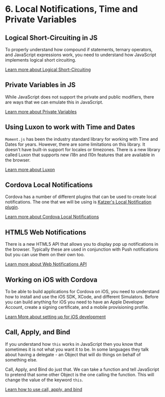 # 6. Local Notifications, Time and Private Variables

## Logical Short-Circuiting in JS

To properly understand how compound if statements, ternary operators, and JavaScript expressions work, you need to understand how JavaScript implements logical short circuiting.

[Learn more about Logical Short-Circuiting](./short-circuit.md)

## Private Variables in JS

While JavaScript does not support the private and public modifiers, there are ways that we can emulate this in JavaScript.

[Learn more about Private Variables](./private-data.md)

## Using Luxon to work with Time and Dates

`Moment.js` has been the industry standard library for working with Time and Dates for years. However, there are some limitations on this library. It doesn't have built-in support for locales or timezones. There is a new library called Luxon that supports new i18n and l10n features that are available in the browser.

[Learn more about Luxon](./luxon.md)

## Cordova Local Notifications

Cordova has a number of different plugins that can be used to create local notifications. The one that we will be using is [Katzer's Local Notification plugin](https://github.com/katzer/cordova-plugin-local-notifications).

[Learn more about Cordova Local Notifications](./local-notify.md)

## HTML5 Web Notifications

There is a new HTML5 API that allows you to display pop up notifications in the browser. Typically these are used in conjunction with Push notifications but you can use them on their own too.

[Learn more about Web Notifications API](./web-notify.md)

## Working on iOS with Cordova

To be able to build applications for Cordova on iOS, you need to understand how to install and use the iOS SDK, XCode, and different Simulators. Before you can build anything for iOS you need to have an Apple Developer Account, create a signing certificate, and a mobile provisioning profile.

[Learn More about setting up for iOS development](./ios.md)

## Call, Apply, and Bind

If you understand how `this` works in JavaScript then you know that sometimes it is not what you want it to be. In some languages they talk about having a delegate - an Object that will do things on behalf of something else.

Call, Apply, and Bind do just that. We can take a function and tell JavaScript to pretend that some other Object is the one calling the function. This will change the value of the keyword `this`.

[Learn how to use call, apply, and bind](./call-apply-bind.md)